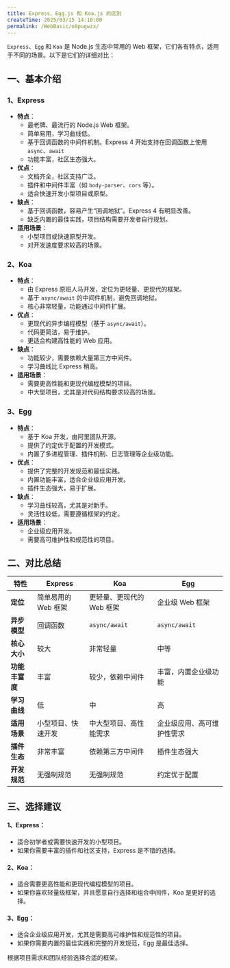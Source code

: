 ```yaml
---
title: Express、Egg.js 和 Koa.js 的区别
createTime: 2025/03/15 14:10:00
permalink: /WebBasic/o0pugwzx/
---
```


`Express`、`Egg` 和 `Koa` 是 Node.js 生态中常用的 Web 框架，它们各有特点，适用于不同的场景。以下是它们的详细对比：

## 一、基本介绍

### 1、Express

- **特点**：
  - 最老牌、最流行的 Node.js Web 框架。
  - 简单易用，学习曲线低。
  - 基于回调函数的中间件机制。Express 4 开始支持在回调函数上使用`async`、`await`
  - 功能丰富，社区生态强大。
- **优点**：
  - 文档齐全，社区支持广泛。
  - 插件和中间件丰富（如 `body-parser`、`cors` 等）。
  - 适合快速开发小型项目或原型。
- **缺点**：
  - 基于回调函数，容易产生“回调地狱”。Express 4 有明显改善。
  - 缺乏内置的最佳实践，项目结构需要开发者自行规划。
- **适用场景**：
  - 小型项目或快速原型开发。
  - 对开发速度要求较高的场景。

### 2、Koa

- **特点**：
  - 由 Express 原班人马开发，定位为更轻量、更现代的框架。
  - 基于 `async/await` 的中间件机制，避免回调地狱。
  - 核心非常轻量，功能通过中间件扩展。
- **优点**：
  - 更现代的异步编程模型（基于 `async/await`）。
  - 代码更简洁，易于维护。
  - 更适合构建高性能的 Web 应用。
- **缺点**：
  - 功能较少，需要依赖大量第三方中间件。
  - 学习曲线比 Express 稍高。
- **适用场景**：
  - 需要更高性能和更现代编程模型的项目。
  - 中大型项目，尤其是对代码结构要求较高的场景。

### 3、Egg

- **特点**：
  - 基于 Koa 开发，由阿里团队开源。
  - 提供了约定优于配置的开发模式。
  - 内置了多进程管理、插件机制、日志管理等企业级功能。
- **优点**：
  - 提供了完整的开发规范和最佳实践。
  - 内置功能丰富，适合企业级应用开发。
  - 插件生态强大，易于扩展。
- **缺点**：
  - 学习曲线较高，尤其是对新手。
  - 灵活性较低，需要遵循框架的约定。
- **适用场景**：
  - 企业级应用开发。
  - 需要高可维护性和规范性的项目。

## 二、对比总结

| 特性           | Express             | Koa                       | Egg                        |
| -------------- | ------------------- | ------------------------- | -------------------------- |
| **定位**       | 简单易用的 Web 框架 | 更轻量、更现代的 Web 框架 | 企业级 Web 框架            |
| **异步模型**   | 回调函数            | `async/await`             | `async/await`              |
| **核心大小**   | 较大                | 非常轻量                  | 中等                       |
| **功能丰富度** | 丰富                | 较少，依赖中间件          | 丰富，内置企业级功能       |
| **学习曲线**   | 低                  | 中                        | 高                         |
| **适用场景**   | 小型项目、快速开发  | 中大型项目、高性能需求    | 企业级应用、高可维护性需求 |
| **插件生态**   | 非常丰富            | 依赖第三方中间件          | 插件生态强大               |
| **开发规范**   | 无强制规范          | 无强制规范                | 约定优于配置               |

## 三、选择建议

#### 1、Express：

- 适合初学者或需要快速开发的小型项目。
- 如果你需要丰富的插件和社区支持，Express 是不错的选择。

#### 2、Koa：

- 适合需要更高性能和更现代编程模型的项目。
- 如果你喜欢轻量级框架，并且愿意自行选择和组合中间件，Koa 是更好的选择。

#### 3、Egg：

- 适合企业级应用开发，尤其是需要高可维护性和规范性的项目。
- 如果你需要内置的最佳实践和完整的开发规范，Egg 是最佳选择。

根据项目需求和团队经验选择合适的框架。
